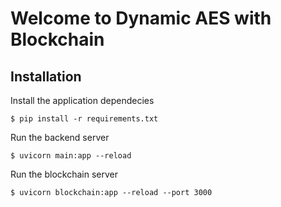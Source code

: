 # Welcome to Dynamic AES with Blockchain

## Installation

Install the application dependecies

`$ pip install -r requirements.txt`

Run the backend server

`$ uvicorn main:app --reload`

Run the blockchain server

`$ uvicorn blockchain:app --reload --port 3000`
